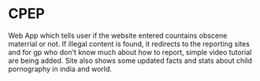 # CPEP
Web App which tells user if the website entered countains obscene materrial or not.
If illegal content is found, it redirects to the reporting sites and for gp who don't know much about how to report, simple video tutorial are being added.
Site also shows some updated facts and stats about child pornography in india and world.
